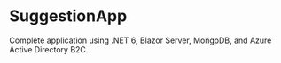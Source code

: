 # SuggestionApp
Complete application using .NET 6, Blazor Server, MongoDB, and Azure Active Directory B2C.

